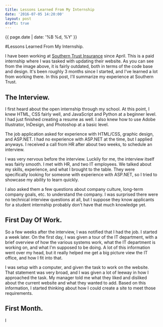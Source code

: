 ```yaml
---
title: Lessons Learned From My Internship
date: '2016-07-05 14:20:00'
layout: post
draft: true
---
```

<p class="date">{{ page.date | date: '%B %d, %Y' }}</p>

#Lessons Learned From My Internship.

I have been working at [Southern Trust Insurance](http://www.stins.com/) since April. This is a paid internship where I was tasked with updating their website. As you can see from the image above, it is fairly outdated, both in terms of the code base and design. It's been roughly 3 months since I started, and I've learned a lot from working there. In this post, I'll summarize my experience at Southern Trust.

## The Interview.

I first heard about the open internship through my school. At this point, I knew HTML, CSS fairly well, and JavaScript and Python at a beginner level. I had just finished creating a resume as well. I also knew how to use Adobe Illustrator, InDesign, and Photoshop at a basic level.

The job application asked for experience with HTML/CSS, graphic design, and ASP.NET. I had no experience with ASP.NET at the time, but I applied anyways. I received a call from HR after about two weeks, to schedule an interview.

I was very nervous before the interview. Luckily for me, the interview itself was fairly smooth. I met with HR, and two IT employees. We talked about my skills, experience, and what I brought to the table. They were specifically looking for someone with experience with ASP.NET, so I tried to showcase my ability to learn quickly.

I also asked them a few questions about company culture, long-term company goals, etc. to understand the company. I was surprised there were no technical interview questions at all, but I suppose they know applicants for a student internship probably don't have that much knowledge yet.

## First Day Of Work.

So a few weeks after the interview, I was notified that I had the job. I started a week later. On the first day, I was given a tour of the IT department, with a brief overview of how the various systems work, what the IT department is working on, and what I'm supposed to be doing. A lot of this information went over my head, but it really helped me get a big picture view the IT office, and how I fit into that.

I was setup with a computer, and given the task to work on the website. That statement was very broad, and I was given a lot of leeway in how I approached the task. My manager told me what they liked and disliked about the current website and what they wanted to add. Based on this information, I started thinking about how I could create a site to meet those requirements.

## First Month.

I 
